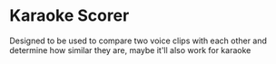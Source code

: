# Karaoke Scorer

Designed to be used to compare two voice clips with each other and determine how similar they are, maybe it'll also work for karaoke
